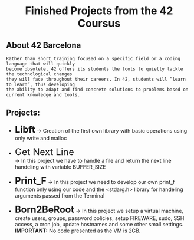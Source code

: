 <h1 align="center">
	Finished Projects from the 42 Coursus
</h1>


## About 42 Barcelona

	Rather than short training focused on a specific field or a coding language that will quickly 
	become obsolete, 42 offers its students the tools to quietly tackle the technological changes 
	they will face throughout their careers. In 42, students will “learn to learn”, thus developing 
	the ability to adapt and find concrete solutions to problems based on current knowledge and tools.

## Projects:
* <b style="font-size:25px;">Libft</b> -> Creation of the first own library with basic operations using only write and malloc


* <div style="font-size:25px;">Get Next Line</div> -> In this project we have to handle a file and return the next line handeling with variable BUFFER_SIZE


* <b style="font-size:25px;">Print_F</b> -> In this project we need to develop our own print_f function only using our code and the <stdarg.h> library for handeling arguments passed from the Terminal


* <b style="font-size:25px;">Born2BeRoot</b> -> In this project we setup a virtual machine, create users, groups, password policies, setup FIREWARE, sudo, SSH access, a cron job, update hostnames and some other small settings. <b>IMPORTANT:</b> No code presented as the VM is 2GB.
